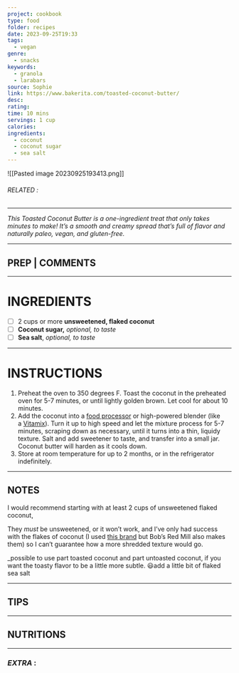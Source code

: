 ```yaml
---
project: cookbook
type: food
folder: recipes
date: 2023-09-25T19:33
tags:
  - vegan
genre:
  - snacks
keywords:
  - granola
  - larabars
source: Sophie
link: https://www.bakerita.com/toasted-coconut-butter/
desc: 
rating: 
time: 10 mins
servings: 1 cup
calories: 
ingredients:
  - coconut
  - coconut sugar
  - sea salt
---
```


![[Pasted image 20230925193413.png]]
###### *RELATED* : 
---
_This Toasted Coconut Butter is a one-ingredient treat that only takes minutes to make! It’s a smooth and creamy spread that’s full of flavor and naturally paleo, vegan, and gluten-free._

---
## PREP | COMMENTS



---
# INGREDIENTS

- [ ] 2 cups or more **unsweetened, flaked coconut**
- [ ] **Coconut sugar,** _optional, to taste_
- [ ] **Sea salt**, _optional, to taste_

---
# INSTRUCTIONS

1. Preheat the oven to 350 degrees F. Toast the coconut in the preheated oven for 5-7 minutes, or until lightly golden brown. Let cool for about 10 minutes.
2. Add the coconut into a [food processor](https://amzn.to/3AlpY8O) or high-powered blender (like a [Vitamix](https://www.amazon.com/Vitamix-Explorian-Professional-Grade-Low-Profile-Container/dp/B07CX95VRT?crid=L8ZUJ3QPWDAO&keywords=vitamix+explorian+blender&qid=1663007436&sprefix=vitamix+ex%2Caps%2C143&sr=8-1-spons&psc=1&linkCode=li2&tag=bakerita0c-20&linkId=2f1279de32a24eff934adc169d1c1b5a&language=en_US&ref_=as_li_ss_il)). Turn it up to high speed and let the mixture process for 5-7 minutes, scraping down as necessary, until it turns into a thin, liquidy texture. Salt and add sweetener to taste, and transfer into a small jar. Coconut butter will harden as it cools down.
3. Store at room temperature for up to 2 months, or in the refrigerator indefinitely.

---
## NOTES

I would recommend starting with at least 2 cups of unsweetened flaked coconut,

They _must_ be unsweetened, or it won’t work, and I’ve only had success with the flakes of coconut (I used [this brand](http://www.iherb.com/Edward-Sons-Organic-Coconut-Flakes-Unsweetened-7-oz-200-g/32715?gclid=CjgKEAjw2pSdBRCc5Or_vuWw7TgSJAA5txZgV4aAmoZ3Sg4WYtl02XzqIM4XsagHjpI1D3fDQgR0j_D_BwE&gclsrc=aw.ds) but Bob’s Red Mill also makes them) so I can’t guarantee how a more shredded texture would go.

_possible to use part toasted coconut and part untoasted coconut, if you want the toasty flavor to be a little more subtle. 😃add a little bit of flaked sea salt

---
## TIPS



---
## NUTRITIONS



---
### *EXTRA* :



